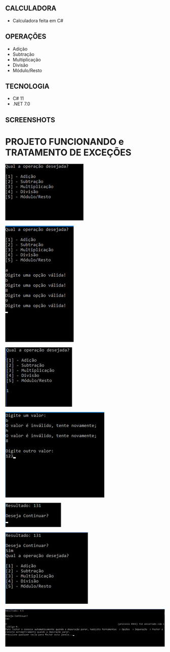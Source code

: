 ## CALCULADORA

 - Calculadora feita em C# 

## OPERAÇÕES 

 - Adição
 - Subtração
 - Multiplicação
 - Divisão
 - Módulo/Resto

## TECNOLOGIA

 - C# 11
 - .NET 7.0

## SCREENSHOTS 

# PROJETO FUNCIONANDO e TRATAMENTO DE EXCEÇÕES

![ScreenShot](images/Screenshot1.jpg)

![ScreenShot](images/Screenshot2.jpg)

![ScreenShot](images/Screenshot3.jpg)

![ScreenShot](images/Screenshot4.jpg)

![ScreenShot](images/Screenshot5.jpg)

![ScreenShot](images/Screenshot6.jpg)

![ScreenShot](images/Screenshot7.jpg)

